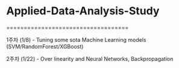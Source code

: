 # Applied-Data-Analysis-Study
===================================

1주차 (1/8) - Tuning some sota Machine Learning models (SVM/RandomForest/XGBoost)

2주차 (1/22) - Over linearity and Neural Networks, Backpropagation
